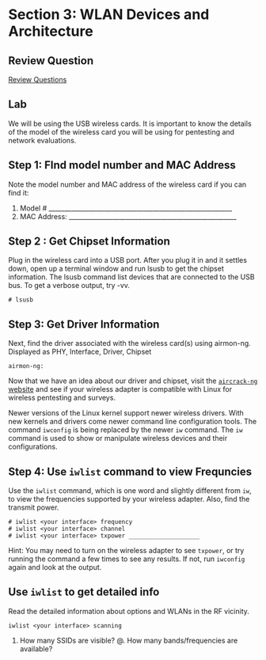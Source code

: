 # Section 3: WLAN Devices and Architecture

## Review Question

[Review Questions](review03-wlan-devices.md)


## Lab


We will be using the USB wireless cards. It is important to know the details of the model of the wireless card you will be using for pentesting and network evaluations.


## Step 1: FInd model number and MAC Address

Note the model number and MAC address of the wireless card if you can find it: 


1. Model # __________________________________________________________ 
2. MAC Address: _____________________________________________________

## Step 2 : Get Chipset Information

Plug in the wireless card into a USB port. After you plug it in and it settles down, open up a terminal window and run lsusb to get the chipset information. The lsusb command list devices that are connected to the USB bus. To get a verbose output, try -vv.

```console
# lsusb
```


## Step 3: Get Driver Information

Next, find the driver associated with the wireless card(s) using airmon-ng.
Displayed as PHY, Interface, Driver, Chipset

```console
airmon-ng:
```



Now that we have an idea about our driver and chipset, visit the [`aircrack-ng`
website](https://www.aircrack-ng.org/doku.php?id=compatible_cards) and see if
your wireless adapter is compatible with Linux for wireless pentesting and
surveys.

Newer versions of the Linux kernel support newer wireless drivers. With new
kernels and drivers come newer command line configuration tools. The command
`iwconfig` is being replaced by the newer `iw` command. The `iw` command is
used to show or manipulate wireless devices and their configurations.

## Step 4: Use `iwlist` command to view Frequncies

Use the `iwlist` command, which is one word and slightly different from `iw`,
to view the frequencies supported by your wireless adapter. Also, find the
transmit power.

```text
# iwlist <your interface> frequency
# iwlist <your interface> channel
# iwlist <your interface> txpower ____________________
```

Hint: You may need to turn on the wireless adapter to see `txpower`, or try
running the command a few times to see any results. If not, run `iwconfig` again
and look at the output.

## Use `iwlist` to get detailed info

 Read the detailed information about options and WLANs in the RF vicinity.

```text
iwlist <your interface> scanning
```

1. How many SSIDs are visible? 
@. How many bands/frequencies are available? 
